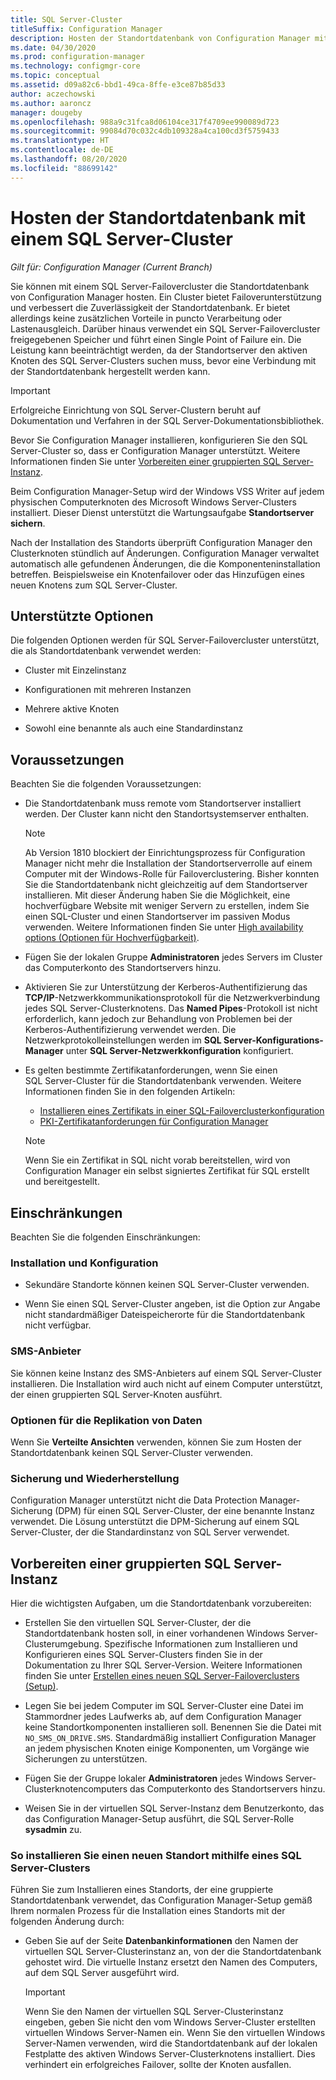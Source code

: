 ```yaml
---
title: SQL Server-Cluster
titleSuffix: Configuration Manager
description: Hosten der Standortdatenbank von Configuration Manager mit einem SQL Server-Cluster
ms.date: 04/30/2020
ms.prod: configuration-manager
ms.technology: configmgr-core
ms.topic: conceptual
ms.assetid: d09a82c6-bbd1-49ca-8ffe-e3ce87b85d33
author: aczechowski
ms.author: aaroncz
manager: dougeby
ms.openlocfilehash: 988a9c31fca8d06104ce317f4709ee990089d723
ms.sourcegitcommit: 99084d70c032c4db109328a4ca100cd3f5759433
ms.translationtype: HT
ms.contentlocale: de-DE
ms.lasthandoff: 08/20/2020
ms.locfileid: "88699142"
---
```

# <a name="use-a-sql-server-cluster-for-the-site-database"></a>Hosten der Standortdatenbank mit einem SQL Server-Cluster

*Gilt für: Configuration Manager (Current Branch)*

Sie können mit einem SQL Server-Failovercluster die Standortdatenbank von Configuration Manager hosten. Ein Cluster bietet Failoverunterstützung und verbessert die Zuverlässigkeit der Standortdatenbank. Er bietet allerdings keine zusätzlichen Vorteile in puncto Verarbeitung oder Lastenausgleich. Darüber hinaus verwendet ein SQL Server-Failovercluster freigegebenen Speicher und führt einen Single Point of Failure ein. Die Leistung kann beeinträchtigt werden, da der Standortserver den aktiven Knoten des SQL Server-Clusters suchen muss, bevor eine Verbindung mit der Standortdatenbank hergestellt werden kann.  

> [!IMPORTANT]  
> Erfolgreiche Einrichtung von SQL Server-Clustern beruht auf Dokumentation und Verfahren in der SQL Server-Dokumentationsbibliothek.  


Bevor Sie Configuration Manager installieren, konfigurieren Sie den SQL Server-Cluster so, dass er Configuration Manager unterstützt. Weitere Informationen finden Sie unter [Vorbereiten einer gruppierten SQL Server-Instanz](#bkmk_prepare).

Beim Configuration Manager-Setup wird der Windows VSS Writer auf jedem physischen Computerknoten des Microsoft Windows Server-Clusters installiert. Dieser Dienst unterstützt die Wartungsaufgabe **Standortserver sichern**.  

Nach der Installation des Standorts überprüft Configuration Manager den Clusterknoten stündlich auf Änderungen. Configuration Manager verwaltet automatisch alle gefundenen Änderungen, die die Komponenteninstallation betreffen. Beispielsweise ein Knotenfailover oder das Hinzufügen eines neuen Knotens zum SQL Server-Cluster.  



## <a name="supported-options"></a>Unterstützte Optionen

Die folgenden Optionen werden für SQL Server-Failovercluster unterstützt, die als Standortdatenbank verwendet werden:

- Cluster mit Einzelinstanz  

- Konfigurationen mit mehreren Instanzen  

- Mehrere aktive Knoten  

- Sowohl eine benannte als auch eine Standardinstanz  



## <a name="prerequisites"></a>Voraussetzungen

Beachten Sie die folgenden Voraussetzungen:  

- Die Standortdatenbank muss remote vom Standortserver installiert werden. Der Cluster kann nicht den Standortsystemserver enthalten.  

    > [!Note]  
    > Ab Version 1810 blockiert der Einrichtungsprozess für Configuration Manager nicht mehr die Installation der Standortserverrolle auf einem Computer mit der Windows-Rolle für Failoverclustering. Bisher konnten Sie die Standortdatenbank nicht gleichzeitig auf dem Standortserver installieren. Mit dieser Änderung haben Sie die Möglichkeit, eine hochverfügbare Website mit weniger Servern zu erstellen, indem Sie einen SQL-Cluster und einen Standortserver im passiven Modus verwenden. Weitere Informationen finden Sie unter [High availability options (Optionen für Hochverfügbarkeit)](high-availability-options.md). <!--3607761, fka 1359132-->  

- Fügen Sie der lokalen Gruppe **Administratoren** jedes Servers im Cluster das Computerkonto des Standortservers hinzu.  

- Aktivieren Sie zur Unterstützung der Kerberos-Authentifizierung das **TCP/IP**-Netzwerkkommunikationsprotokoll für die Netzwerkverbindung jedes SQL Server-Clusterknotens. Das **Named Pipes**-Protokoll ist nicht erforderlich, kann jedoch zur Behandlung von Problemen bei der Kerberos-Authentifizierung verwendet werden. Die Netzwerkprotokolleinstellungen werden im **SQL Server-Konfigurations-Manager** unter **SQL Server-Netzwerkkonfiguration** konfiguriert.  

- Es gelten bestimmte Zertifikatanforderungen, wenn Sie einen SQL Server-Cluster für die Standortdatenbank verwenden. Weitere Informationen finden Sie in den folgenden Artikeln:
  - [Installieren eines Zertifikats in einer SQL-Failoverclusterkonfiguration](/sql/database-engine/configure-windows/manage-certificates?view=sql-server-ver15#provision-failover-cluster-cert)
  - [PKI-Zertifikatanforderungen für Configuration Manager](../../../plan-design/network/pki-certificate-requirements.md#BKMK_PKIcertificates_for_servers)

  > [!NOTE]
  > Wenn Sie ein Zertifikat in SQL nicht vorab bereitstellen, wird von Configuration Manager ein selbst signiertes Zertifikat für SQL erstellt und bereitgestellt.<!-- 7099499 -->

## <a name="limitations"></a>Einschränkungen

Beachten Sie die folgenden Einschränkungen:  


### <a name="installation-and-configuration"></a>Installation und Konfiguration

- Sekundäre Standorte können keinen SQL Server-Cluster verwenden.  

- Wenn Sie einen SQL Server-Cluster angeben, ist die Option zur Angabe nicht standardmäßiger Dateispeicherorte für die Standortdatenbank nicht verfügbar.  


### <a name="sms-provider"></a>SMS-Anbieter

Sie können keine Instanz des SMS-Anbieters auf einem SQL Server-Cluster installieren. Die Installation wird auch nicht auf einem Computer unterstützt, der einen gruppierten SQL Server-Knoten ausführt.  


### <a name="data-replication-options"></a>Optionen für die Replikation von Daten

Wenn Sie **Verteilte Ansichten** verwenden, können Sie zum Hosten der Standortdatenbank keinen SQL Server-Cluster verwenden.  


### <a name="backup-and-recovery"></a>Sicherung und Wiederherstellung

Configuration Manager unterstützt nicht die Data Protection Manager-Sicherung (DPM) für einen SQL Server-Cluster, der eine benannte Instanz verwendet. Die Lösung unterstützt die DPM-Sicherung auf einem SQL Server-Cluster, der die Standardinstanz von SQL Server verwendet.  



## <a name="prepare-a-clustered-sql-server-instance"></a><a name="bkmk_prepare"></a> Vorbereiten einer gruppierten SQL Server-Instanz  

Hier die wichtigsten Aufgaben, um die Standortdatenbank vorzubereiten:

- Erstellen Sie den virtuellen SQL Server-Cluster, der die Standortdatenbank hosten soll, in einer vorhandenen Windows Server-Clusterumgebung. Spezifische Informationen zum Installieren und Konfigurieren eines SQL Server-Clusters finden Sie in der Dokumentation zu Ihrer SQL Server-Version. Weitere Informationen finden Sie unter [Erstellen eines neuen SQL Server-Failoverclusters (Setup)](/sql/sql-server/failover-clusters/install/create-a-new-sql-server-failover-cluster-setup?view=sql-server-2017).  

- Legen Sie bei jedem Computer im SQL Server-Cluster eine Datei im Stammordner jedes Laufwerks ab, auf dem Configuration Manager keine Standortkomponenten installieren soll. Benennen Sie die Datei mit `NO_SMS_ON_DRIVE.SMS`. Standardmäßig installiert Configuration Manager an jedem physischen Knoten einige Komponenten, um Vorgänge wie Sicherungen zu unterstützen.  

- Fügen Sie der Gruppe lokaler **Administratoren** jedes Windows Server-Clusterknotencomputers das Computerkonto des Standortservers hinzu.  

- Weisen Sie in der virtuellen SQL Server-Instanz dem Benutzerkonto, das das Configuration Manager-Setup ausführt, die SQL Server-Rolle **sysadmin** zu.  


### <a name="to-install-a-new-site-using-a-clustered-sql-server"></a>So installieren Sie einen neuen Standort mithilfe eines SQL Server-Clusters  

Führen Sie zum Installieren eines Standorts, der eine gruppierte Standortdatenbank verwendet, das Configuration Manager-Setup gemäß Ihrem normalen Prozess für die Installation eines Standorts mit der folgenden Änderung durch:  

- Geben Sie auf der Seite **Datenbankinformationen** den Namen der virtuellen SQL Server-Clusterinstanz an, von der die Standortdatenbank gehostet wird. Die virtuelle Instanz ersetzt den Namen des Computers, auf dem SQL Server ausgeführt wird.  

    > [!IMPORTANT]  
    > Wenn Sie den Namen der virtuellen SQL Server-Clusterinstanz eingeben, geben Sie nicht den vom Windows Server-Cluster erstellten virtuellen Windows Server-Namen ein. Wenn Sie den virtuellen Windows Server-Namen verwenden, wird die Standortdatenbank auf der lokalen Festplatte des aktiven Windows Server-Clusterknotens installiert. Dies verhindert ein erfolgreiches Failover, sollte der Knoten ausfallen.